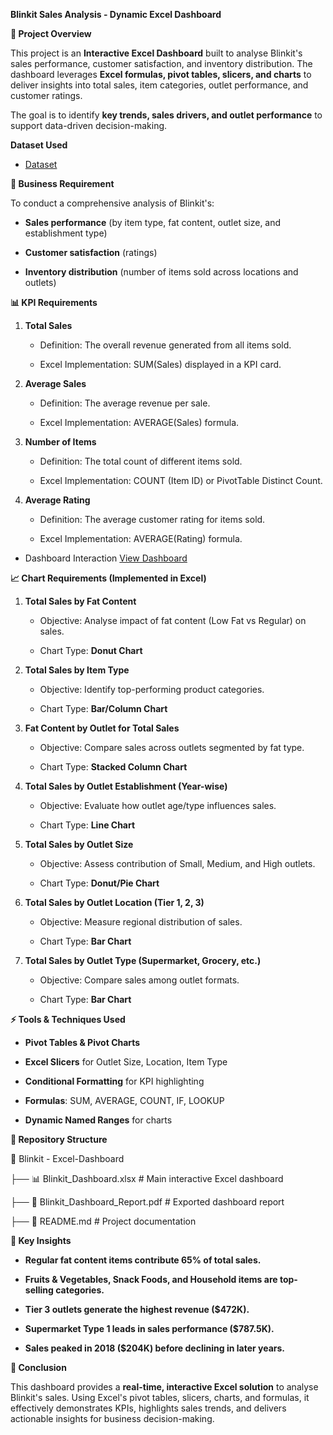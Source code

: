 **Blinkit Sales Analysis - Dynamic Excel Dashboard**

**📌 Project Overview**

This project is an **Interactive Excel Dashboard** built to analyse
Blinkit's sales performance, customer satisfaction, and inventory
distribution. The dashboard leverages **Excel formulas, pivot tables,
slicers, and charts** to deliver insights into total sales, item
categories, outlet performance, and customer ratings.

The goal is to identify **key trends, sales drivers, and outlet
performance** to support data-driven decision-making.

**Dataset Used**
- <a href="https://https://github.com/khantaha2112/Data-Analysis-Dashboard/blob/main/Blinkit%20Data%20Analyst%20Project.xlsx">Dataset</a>

**🎯 Business Requirement**

To conduct a comprehensive analysis of Blinkit's:

-   **Sales performance** (by item type, fat content, outlet size, and
    establishment type)

-   **Customer satisfaction** (ratings)

-   **Inventory distribution** (number of items sold across locations
    and outlets)

**📊 KPI Requirements**

1.  **Total Sales**

    -   Definition: The overall revenue generated from all items sold.

    -   Excel Implementation: SUM(Sales) displayed in a KPI card.

2.  **Average Sales**

    -   Definition: The average revenue per sale.

    -   Excel Implementation: AVERAGE(Sales) formula.

3.  **Number of Items**

    -   Definition: The total count of different items sold.

    -   Excel Implementation: COUNT (Item ID) or PivotTable Distinct
        Count.

4.  **Average Rating**

    -   Definition: The average customer rating for items sold.

    -   Excel Implementation: AVERAGE(Rating) formula.

- Dashboard Interaction <a href="https://github.com/khantaha2112/Data-Analysis-Dashboard/blob/main/Dashboard_Image.png">View Dashboard</a>

**📈 Chart Requirements (Implemented in Excel)**

1.  **Total Sales by Fat Content**

    -   Objective: Analyse impact of fat content (Low Fat vs Regular) on
        sales.

    -   Chart Type: **Donut Chart**

2.  **Total Sales by Item Type**

    -   Objective: Identify top-performing product categories.

    -   Chart Type: **Bar/Column Chart**

3.  **Fat Content by Outlet for Total Sales**

    -   Objective: Compare sales across outlets segmented by fat type.

    -   Chart Type: **Stacked Column Chart**

4.  **Total Sales by Outlet Establishment (Year-wise)**

    -   Objective: Evaluate how outlet age/type influences sales.

    -   Chart Type: **Line Chart**

5.  **Total Sales by Outlet Size**

    -   Objective: Assess contribution of Small, Medium, and High
        outlets.

    -   Chart Type: **Donut/Pie Chart**

6.  **Total Sales by Outlet Location (Tier 1, 2, 3)**

    -   Objective: Measure regional distribution of sales.

    -   Chart Type: **Bar Chart**

7.  **Total Sales by Outlet Type (Supermarket, Grocery, etc.)**

    -   Objective: Compare sales among outlet formats.

    -   Chart Type: **Bar Chart**

**⚡ Tools & Techniques Used**

-   **Pivot Tables & Pivot Charts**

-   **Excel Slicers** for Outlet Size, Location, Item Type

-   **Conditional Formatting** for KPI highlighting

-   **Formulas**: SUM, AVERAGE, COUNT, IF, LOOKUP

-   **Dynamic Named Ranges** for charts

**📂 Repository Structure**

📁 Blinkit - Excel-Dashboard

├── 📊 Blinkit_Dashboard.xlsx \# Main interactive Excel dashboard

├── 📄 Blinkit_Dashboard_Report.pdf \# Exported dashboard report

├── 📄 README.md \# Project documentation

**🔑 Key Insights**

-   **Regular fat content items contribute 65% of total sales.**

-   **Fruits & Vegetables, Snack Foods, and Household items are
    top-selling categories.**

-   **Tier 3 outlets generate the highest revenue (\$472K).**

-   **Supermarket Type 1 leads in sales performance (\$787.5K).**

-   **Sales peaked in 2018 (\$204K) before declining in later years.**

**🚀 Conclusion**

This dashboard provides a **real-time, interactive Excel solution** to
analyse Blinkit's sales. Using Excel's pivot tables, slicers, charts,
and formulas, it effectively demonstrates KPIs, highlights sales trends,
and delivers actionable insights for business decision-making.

